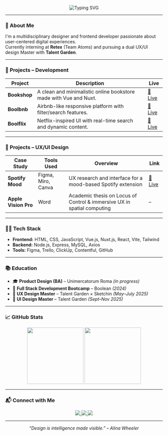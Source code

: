 <!-- BANNER -->
<p align="center">
  <img src="https://readme-typing-svg.demolab.com/?font=Fira+Code&size=25&pause=1000&color=E2E2E2&center=true&vCenter=true&width=600&lines=Hi+I'm+Melania+Rizzuto;Frontend+Developer+%7C+UX%2FUI+Designer+%F0%9F%95%B9%EF%B8%8F" alt="Typing SVG" />
</p>

---

### 🧠 About Me

I'm a multidisciplinary designer and frontend developer passionate about user-centered digital experiences.  
Currently interning at **Retex** (Team Atoms) and pursuing a dual UX/UI design Master with **Talent Garden**.

---

### 💼 Projects – Development

| Project | Description | Live |
|--------|-------------|------|
| **Bookshop** | A clean and minimalistic online bookstore made with Vue and Nuxt. | [🔗 Live](https://melaniarizzuto.framer.website/bookshop) |
| **Boolbnb** | Airbnb-like responsive platform with filter/search features. | [🔗 Live](https://melaniarizzuto.framer.website/boolbnb) |
| **Boolflix** | Netflix-inspired UI with real-time search and dynamic content. | [🔗 Live](https://melaniarizzuto.framer.website/boolflix) |

---

### 🎨 Projects – UX/UI Design

| Case Study | Tools Used | Overview | Link |
|------------|------------|----------|------|
| **Spotify Mood** | Figma, Miro, Canva | UX research and interface for a mood-based Spotify extension | [🔗 Live](https://lnkd.in/dw2A9A-3) |
| **Apple Vision Pro** | Word | Academic thesis on Locus of Control & immersive UX in spatial computing | – |g |

---

### 👩‍💻 Tech Stack

- **Frontend:** HTML, CSS, JavaScript, Vue.js, Nuxt.js, React, Vite, Tailwind
- **Backend:** Node.js, Express, MySQL, Axios
- **Tools:** Figma, Trello, ClickUp, Contentful, GitHub

---

### 📚 Education

- 🎓 **Product Design (BA)** – Unimercatorum Roma *(in progress)*
- 📘 **Full Stack Development Bootcamp** – Boolean *(2024)*
- 🧪 **UX Design Master** – Talent Garden × Sketchin *(May–July 2025)*
- 🎨 **UI Design Master** – Talent Garden *(Sept–Nov 2025)*

---

### 📈 GitHub Stats

<p align="center">
  <img src="https://github-readme-stats.vercel.app/api?username=Melrizzuto&show_icons=true&theme=tokyonight" height="180"/>
  <img src="https://github-readme-stats.vercel.app/api/top-langs/?username=Melrizzuto&layout=compact&theme=tokyonight" height="180"/>
</p>

---

### 📬 Connect with Me

<p align="center">
  <a href="https://www.linkedin.com/in/melania-rizzuto-57a42790/" target="_blank">
    <img src="https://img.shields.io/badge/LinkedIn-0077B5?style=for-the-badge&logo=linkedin&logoColor=white"/>
  </a>
  <a href="mailto:melrizzuto4@gmail.com">
    <img src="https://img.shields.io/badge/Gmail-D14836?style=for-the-badge&logo=gmail&logoColor=white"/>
  </a>
  <a href="https://melaniarizzuto.framer.website/" target="_blank">
    <img src="https://img.shields.io/badge/Portfolio-000000?style=for-the-badge&logo=framer&logoColor=white"/>
  </a>
</p>

---

<p align="center"><i>“Design is intelligence made visible.” – Alina Wheeler</i></p>
